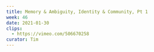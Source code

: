 ```yaml
---
title: Memory & Ambiguity, Identity & Community, Pt 1
week: 46
date: 2021-01-30
clips:
  - https://vimeo.com/506670258
curator: Tim
---
```

